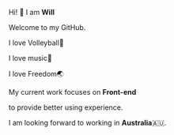 ​    Hi! 👋 I am **Will**


​    Welcome to my GitHub.


​    I love Volleyball🏐


​    I love music🎵


​    I love Freedom🌏



​    My current work focuses on **Front-end**

​    to provide better using experience.



​    I am looking forward to working in **Australia**🇦🇺.
